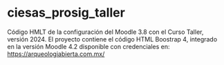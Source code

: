 # ciesas_prosig_taller
Código HMLT de la configuración del Moodle 3.8 con el Curso Taller, versión 2024.
El proyecto contiene el código HTML Boostrap 4, integrado en la versión Moodle 4.2 disponible con credenciales en: https://arqueologiabierta.com.mx/

